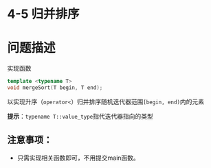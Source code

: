 # 4-5 归并排序

# 问题描述

实现函数

```cpp
template <typename T>
void mergeSort(T begin, T end);
```

以实现升序（`operator<`）归并排序随机迭代器范围`[begin, end)`内的元素

**提示**：`typename T::value_type`指代迭代器指向的类型

## 注意事项：

- 只需实现相关函数即可，不用提交main函数。